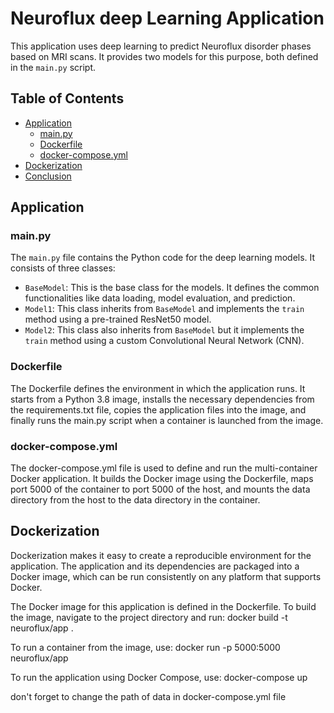 # Neuroflux deep Learning Application

This application uses deep learning to predict Neuroflux disorder phases based on MRI scans. It provides two models for this purpose, both defined in the `main.py` script.

## Table of Contents

- [Application](#application)
  - [main.py](#mainpy)
  - [Dockerfile](#dockerfile)
  - [docker-compose.yml](#docker-composeyml)
- [Dockerization](#dockerization)
- [Conclusion](#conclusion)


## Application

### main.py

The `main.py` file contains the Python code for the deep learning models. It consists of three classes:

- `BaseModel`: This is the base class for the models. It defines the common functionalities like data loading, model evaluation, and prediction.
- `Model1`: This class inherits from `BaseModel` and implements the `train` method using a pre-trained ResNet50 model.
- `Model2`: This class also inherits from `BaseModel` but it implements the `train` method using a custom Convolutional Neural Network (CNN).
### Dockerfile
The Dockerfile defines the environment in which the application runs. It starts from a Python 3.8 image, installs the necessary dependencies from the requirements.txt file, copies the application files into the image, and finally runs the main.py script when a container is launched from the image.

### docker-compose.yml
The docker-compose.yml file is used to define and run the multi-container Docker application. It builds the Docker image using the Dockerfile, maps port 5000 of the container to port 5000 of the host, and mounts the data directory from the host to the data directory in the container.


## Dockerization
Dockerization makes it easy to create a reproducible environment for the application. The application and its dependencies are packaged into a Docker image, which can be run consistently on any platform that supports Docker.

The Docker image for this application is defined in the Dockerfile. To build the image, navigate to the project directory and run:
docker build -t neuroflux/app .

To run a container from the image, use:
docker run -p 5000:5000 neuroflux/app

To run the application using Docker Compose, use:
docker-compose up

don't forget to change the path of data in docker-compose.yml file




